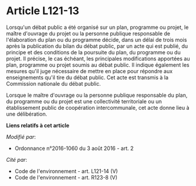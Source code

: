# Article L121-13

Lorsqu'un débat public a été organisé sur un plan, programme ou projet, le maître d'ouvrage du projet ou la personne publique
responsable de l'élaboration du plan ou du programme décide, dans un délai de trois mois après la publication du bilan du
débat public, par un acte qui est publié, du principe et des conditions de la poursuite du plan, du programme ou du projet.
Il précise, le cas échéant, les principales modifications apportées au plan, programme ou projet soumis au débat public. Il
indique également les mesures qu'il juge nécessaire de mettre en place pour répondre aux enseignements qu'il tire du débat
public. Cet acte est transmis à la Commission nationale du débat public.

Lorsque le maître d'ouvrage ou la personne publique responsable du plan, du programme ou du projet est une collectivité
territoriale ou un établissement public de coopération intercommunale, cet acte donne lieu à une délibération.

**Liens relatifs à cet article**

_Modifié par_:

  - Ordonnance n°2016-1060 du 3 août 2016 - art. 2

_Cité par_:

  - Code de l'environnement - art. L121-14 (V)
  - Code de l'environnement - art. R123-8 (V)
